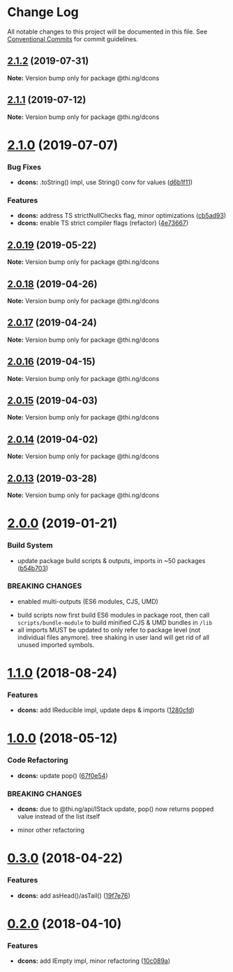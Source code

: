 # Change Log

All notable changes to this project will be documented in this file.
See [Conventional Commits](https://conventionalcommits.org) for commit guidelines.

## [2.1.2](https://github.com/thi-ng/umbrella/compare/@thi.ng/dcons@2.1.1...@thi.ng/dcons@2.1.2) (2019-07-31)

**Note:** Version bump only for package @thi.ng/dcons





## [2.1.1](https://github.com/thi-ng/umbrella/compare/@thi.ng/dcons@2.1.0...@thi.ng/dcons@2.1.1) (2019-07-12)

**Note:** Version bump only for package @thi.ng/dcons





# [2.1.0](https://github.com/thi-ng/umbrella/compare/@thi.ng/dcons@2.0.19...@thi.ng/dcons@2.1.0) (2019-07-07)


### Bug Fixes

* **dcons:** .toString() impl, use String() conv for values ([d6b1f11](https://github.com/thi-ng/umbrella/commit/d6b1f11))


### Features

* **dcons:** address TS strictNullChecks flag, minor optimizations ([cb5ad93](https://github.com/thi-ng/umbrella/commit/cb5ad93))
* **dcons:** enable TS strict compiler flags (refactor) ([4e73667](https://github.com/thi-ng/umbrella/commit/4e73667))





## [2.0.19](https://github.com/thi-ng/umbrella/compare/@thi.ng/dcons@2.0.18...@thi.ng/dcons@2.0.19) (2019-05-22)

**Note:** Version bump only for package @thi.ng/dcons





## [2.0.18](https://github.com/thi-ng/umbrella/compare/@thi.ng/dcons@2.0.17...@thi.ng/dcons@2.0.18) (2019-04-26)

**Note:** Version bump only for package @thi.ng/dcons





## [2.0.17](https://github.com/thi-ng/umbrella/compare/@thi.ng/dcons@2.0.16...@thi.ng/dcons@2.0.17) (2019-04-24)

**Note:** Version bump only for package @thi.ng/dcons





## [2.0.16](https://github.com/thi-ng/umbrella/compare/@thi.ng/dcons@2.0.15...@thi.ng/dcons@2.0.16) (2019-04-15)

**Note:** Version bump only for package @thi.ng/dcons





## [2.0.15](https://github.com/thi-ng/umbrella/compare/@thi.ng/dcons@2.0.14...@thi.ng/dcons@2.0.15) (2019-04-03)

**Note:** Version bump only for package @thi.ng/dcons





## [2.0.14](https://github.com/thi-ng/umbrella/compare/@thi.ng/dcons@2.0.13...@thi.ng/dcons@2.0.14) (2019-04-02)

**Note:** Version bump only for package @thi.ng/dcons





## [2.0.13](https://github.com/thi-ng/umbrella/compare/@thi.ng/dcons@2.0.12...@thi.ng/dcons@2.0.13) (2019-03-28)

**Note:** Version bump only for package @thi.ng/dcons







# [2.0.0](https://github.com/thi-ng/umbrella/compare/@thi.ng/dcons@1.1.23...@thi.ng/dcons@2.0.0) (2019-01-21)


### Build System

* update package build scripts & outputs, imports in ~50 packages ([b54b703](https://github.com/thi-ng/umbrella/commit/b54b703))


### BREAKING CHANGES

* enabled multi-outputs (ES6 modules, CJS, UMD)

- build scripts now first build ES6 modules in package root, then call
  `scripts/bundle-module` to build minified CJS & UMD bundles in `/lib`
- all imports MUST be updated to only refer to package level
  (not individual files anymore). tree shaking in user land will get rid of
  all unused imported symbols.


<a name="1.1.0"></a>
# [1.1.0](https://github.com/thi-ng/umbrella/compare/@thi.ng/dcons@1.0.7...@thi.ng/dcons@1.1.0) (2018-08-24)


### Features

* **dcons:** add IReducible impl, update deps & imports ([1280cfd](https://github.com/thi-ng/umbrella/commit/1280cfd))


<a name="1.0.0"></a>
# [1.0.0](https://github.com/thi-ng/umbrella/compare/@thi.ng/dcons@0.3.6...@thi.ng/dcons@1.0.0) (2018-05-12)


### Code Refactoring

* **dcons:** update pop() ([67f0e54](https://github.com/thi-ng/umbrella/commit/67f0e54))


### BREAKING CHANGES

* **dcons:** due to @thi.ng/api/IStack update, pop() now returns
popped value instead of the list itself

- minor other refactoring


<a name="0.3.0"></a>
# [0.3.0](https://github.com/thi-ng/umbrella/compare/@thi.ng/dcons@0.2.0...@thi.ng/dcons@0.3.0) (2018-04-22)


### Features

* **dcons:** add asHead()/asTail() ([19f7e76](https://github.com/thi-ng/umbrella/commit/19f7e76))


<a name="0.2.0"></a>
# [0.2.0](https://github.com/thi-ng/umbrella/compare/@thi.ng/dcons@0.1.19...@thi.ng/dcons@0.2.0) (2018-04-10)


### Features

* **dcons:** add IEmpty impl, minor refactoring ([10c089a](https://github.com/thi-ng/umbrella/commit/10c089a))
